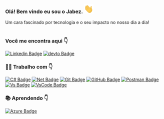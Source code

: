 ### Olá! Bem vindo eu sou o Jabez. <img src="https://raw.githubusercontent.com/ABSphreak/ABSphreak/master/gifs/Hi.gif" width="30px">
Um cara fascinado por tecnologia e o seu impacto no nosso dia a dia!
#
### Você me encontra aqui 👇
[![Linkedin Badge](https://img.shields.io/badge/-LinkedIn-blue?style=for-the-badge&logo=Linkedin&logoColor=white&link=https://www.linkedin.com/in/jabezbornholdo)](https://www.linkedin.com/in/jabezbornholdo)
[![devto Badge](https://img.shields.io/badge/dev.to-0A0A0A?style=for-the-badge&logo=dev.to&logoColor=white&link=https://dev.to/jabez)](https://dev.to/jabez)


### 👩‍💻 Trabalho com 👇
[![C# Badge](https://img.shields.io/badge/c%23-782A90.svg?style=for-the-badge&logo=c-sharp&logoColor=white&link=https://docs.microsoft.com/pt-br/dotnet/csharp/)](https://docs.microsoft.com/pt-br/dotnet/csharp/)
[![Net Badge](https://img.shields.io/badge/.NET-5C2D91?style=for-the-badge&logo=.net&logoColor=white&link=https://dotnet.microsoft.com/)](https://dotnet.microsoft.com/)
[![Git Badge](https://img.shields.io/badge/git-F05032.svg?style=for-the-badge&logo=git&logoColor=white&link=https://git-scm.com/)](https://git-scm.com/)
[![GitHub Badge](https://img.shields.io/badge/github-000.svg?style=for-the-badge&logo=github&logoColor=white&link=https://github.com/)](https://github.com/)
[![Postman Badge](https://img.shields.io/badge/Postman-FF6C37?style=for-the-badge&logo=postman&logoColor=white&link=https://www.postman.com/)](https://www.postman.com/)
[![Vs Badge](https://img.shields.io/badge/Visual%20Studio-5C2D91.svg?style=for-the-badge&logo=visual-studio&logoColor=white&link=https://visualstudio.microsoft.com/pt-br/)](https://visualstudio.microsoft.com/pt-br/)
[![VsCode Badge](https://img.shields.io/badge/VS%20Code-0078d7.svg?style=for-the-badge&logo=visual-studio-code&logoColor=white&link=https://code.visualstudio.com/)](https://code.visualstudio.com/)

### 📚 Aprendendo 👇
[![Azure Badge](https://img.shields.io/badge/Microsoft_Azure-0089D6?style=for-the-badge&logo=microsoft-azure&logoColor=white&link=https://portal.azure.com/)](https://portal.azure.com/)
